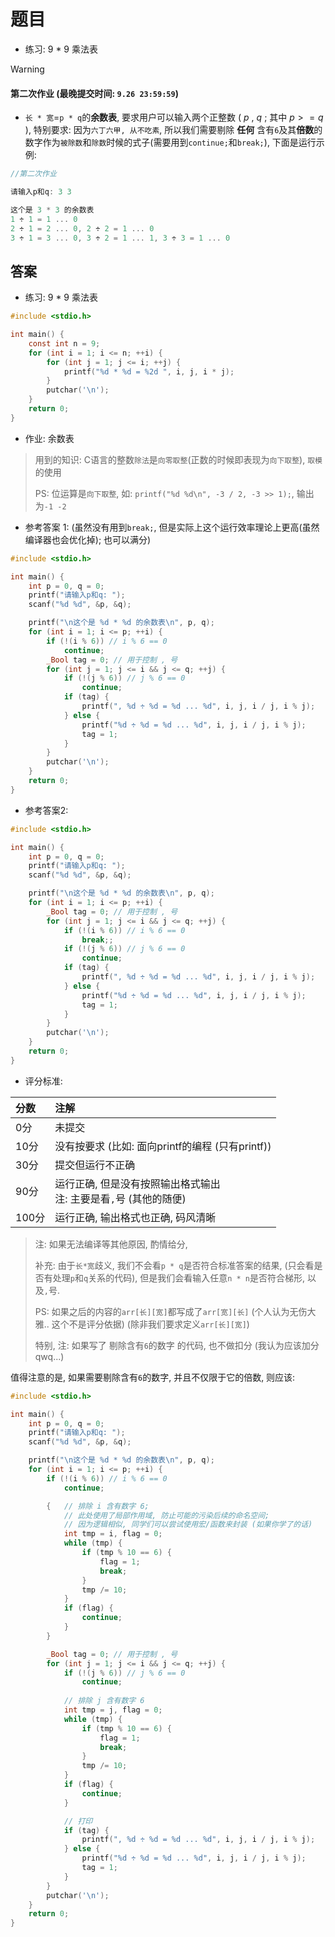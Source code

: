 # 题目

- 练习: 9 * 9 乘法表

> [!WARNING]
> #### 第二次作业 (最晚提交时间: `9.26 23:59:59`)

- `长 * 宽`=`p * q`的**余数表**, 要求用户可以输入两个正整数 ( $p$ , $q$ ; 其中 $p >= q$ ), 特别要求: 因为`六丁六甲, 从不吃素`, 所以我们需要剔除 **任何** 含有`6`及其**倍数**的数字作为`被除数`和`除数`时候的式子(需要用到`continue;`和`break;`), 下面是运行示例:

```C
//第二次作业

请输入p和q: 3 3

这个是 3 * 3 的余数表
1 ÷ 1 = 1 ... 0
2 ÷ 1 = 2 ... 0, 2 ÷ 2 = 1 ... 0
3 ÷ 1 = 3 ... 0, 3 ÷ 2 = 1 ... 1, 3 ÷ 3 = 1 ... 0
```

## 答案

- 练习: 9 * 9 乘法表

```C
#include <stdio.h>

int main() {
    const int n = 9;
    for (int i = 1; i <= n; ++i) {
        for (int j = 1; j <= i; ++j) {
            printf("%d * %d = %2d ", i, j, i * j);
        }
        putchar('\n');
    }
    return 0;
}
```

- 作业: 余数表

> 用到的知识: C语言的整数`除法`是`向零取整`(正数的时候即表现为`向下取整`), `取模`的使用
>
> PS: 位运算是`向下取整`, 如: `printf("%d %d\n", -3 / 2, -3 >> 1);`, 输出为`-1 -2`

- 参考答案 1: (虽然没有用到`break;`, 但是实际上这个运行效率理论上更高(虽然编译器也会优化掉); 也可以满分)
```C
#include <stdio.h>

int main() {
    int p = 0, q = 0;
    printf("请输入p和q: ");
    scanf("%d %d", &p, &q);

    printf("\n这个是 %d * %d 的余数表\n", p, q);
    for (int i = 1; i <= p; ++i) {
        if (!(i % 6)) // i % 6 == 0
            continue;
        _Bool tag = 0; // 用于控制 , 号
        for (int j = 1; j <= i && j <= q; ++j) {
            if (!(j % 6)) // j % 6 == 0
                continue;
            if (tag) {
                printf(", %d ÷ %d = %d ... %d", i, j, i / j, i % j);
            } else {
                printf("%d ÷ %d = %d ... %d", i, j, i / j, i % j);
                tag = 1;
            }
        }
        putchar('\n');
    }
    return 0;
}
```

- 参考答案2:
```C
#include <stdio.h>

int main() {
    int p = 0, q = 0;
    printf("请输入p和q: ");
    scanf("%d %d", &p, &q);

    printf("\n这个是 %d * %d 的余数表\n", p, q);
    for (int i = 1; i <= p; ++i) {
        _Bool tag = 0; // 用于控制 , 号
        for (int j = 1; j <= i && j <= q; ++j) {
            if (!(i % 6)) // i % 6 == 0
                break;;
            if (!(j % 6)) // j % 6 == 0
                continue;
            if (tag) {
                printf(", %d ÷ %d = %d ... %d", i, j, i / j, i % j);
            } else {
                printf("%d ÷ %d = %d ... %d", i, j, i / j, i % j);
                tag = 1;
            }
        }
        putchar('\n');
    }
    return 0;
}
```

- 评分标准:

|分数|注解|
|:-|:-|
|0分|未提交|
|10分|没有按要求 (比如: 面向printf的编程 (只有printf))|
|30分|提交但运行不正确|
|90分|运行正确, 但是没有按照输出格式输出<br>注: 主要是看`,`号 (其他的随便)|
|100分|运行正确, 输出格式也正确, 码风清晰|

> 注: 如果无法编译等其他原因, 酌情给分,
>
> 补充: 由于`长*宽`歧义, 我们不会看`p * q`是否符合标准答案的结果, (只会看是否有处理`p`和`q`关系的代码), 但是我们会看输入任意`n * n`是否符合梯形, 以及`,`号.
>
> PS: 如果之后的内容的`arr[长][宽]`都写成了`arr[宽][长]` (个人认为无伤大雅.. 这个不是评分依据) (除非我们要求定义`arr[长][宽]`)
>
> 特别, 注: 如果写了 剔除含有`6`的数字 的代码, 也不做扣分 (我认为应该加分 qwq...)

值得注意的是, 如果需要剔除含有`6`的数字, 并且不仅限于它的倍数, 则应该:

```C
#include <stdio.h>

int main() {
    int p = 0, q = 0;
    printf("请输入p和q: ");
    scanf("%d %d", &p, &q);

    printf("\n这个是 %d * %d 的余数表\n", p, q);
    for (int i = 1; i <= p; ++i) {
        if (!(i % 6)) // i % 6 == 0
            continue;

        {   // 排除 i 含有数字 6; 
            // 此处使用了局部作用域, 防止可能的污染后续的命名空间; 
            // 因为逻辑相似, 同学们可以尝试使用宏/函数来封装 (如果你学了的话)
            int tmp = i, flag = 0;
            while (tmp) {
                if (tmp % 10 == 6) {
                    flag = 1;
                    break;
                }
                tmp /= 10;
            }
            if (flag) {
                continue;
            }
        }

        _Bool tag = 0; // 用于控制 , 号
        for (int j = 1; j <= i && j <= q; ++j) {
            if (!(j % 6)) // j % 6 == 0
                continue;
            
            // 排除 j 含有数字 6
            int tmp = j, flag = 0;
            while (tmp) {
                if (tmp % 10 == 6) {
                    flag = 1;
                    break;
                }
                tmp /= 10;
            }
            if (flag) {
                continue;
            }

            // 打印
            if (tag) {
                printf(", %d ÷ %d = %d ... %d", i, j, i / j, i % j);
            } else {
                printf("%d ÷ %d = %d ... %d", i, j, i / j, i % j);
                tag = 1;
            }
        }
        putchar('\n');
    }
    return 0;
}
```